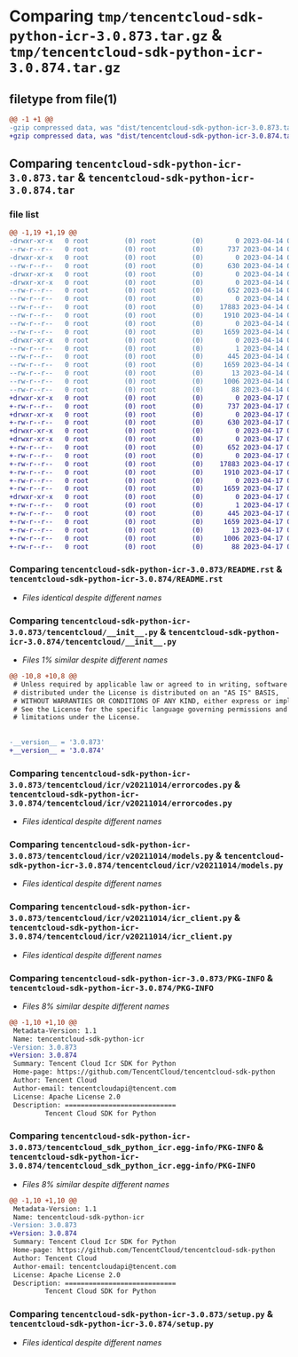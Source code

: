 # Comparing `tmp/tencentcloud-sdk-python-icr-3.0.873.tar.gz` & `tmp/tencentcloud-sdk-python-icr-3.0.874.tar.gz`

## filetype from file(1)

```diff
@@ -1 +1 @@
-gzip compressed data, was "dist/tencentcloud-sdk-python-icr-3.0.873.tar", last modified: Fri Apr 14 00:39:04 2023, max compression
+gzip compressed data, was "dist/tencentcloud-sdk-python-icr-3.0.874.tar", last modified: Mon Apr 17 00:31:49 2023, max compression
```

## Comparing `tencentcloud-sdk-python-icr-3.0.873.tar` & `tencentcloud-sdk-python-icr-3.0.874.tar`

### file list

```diff
@@ -1,19 +1,19 @@
-drwxr-xr-x   0 root         (0) root         (0)        0 2023-04-14 00:39:04.000000 tencentcloud-sdk-python-icr-3.0.873/
--rw-r--r--   0 root         (0) root         (0)      737 2023-04-14 00:39:04.000000 tencentcloud-sdk-python-icr-3.0.873/README.rst
-drwxr-xr-x   0 root         (0) root         (0)        0 2023-04-14 00:39:04.000000 tencentcloud-sdk-python-icr-3.0.873/tencentcloud/
--rw-r--r--   0 root         (0) root         (0)      630 2023-04-14 00:39:04.000000 tencentcloud-sdk-python-icr-3.0.873/tencentcloud/__init__.py
-drwxr-xr-x   0 root         (0) root         (0)        0 2023-04-14 00:39:04.000000 tencentcloud-sdk-python-icr-3.0.873/tencentcloud/icr/
-drwxr-xr-x   0 root         (0) root         (0)        0 2023-04-14 00:39:04.000000 tencentcloud-sdk-python-icr-3.0.873/tencentcloud/icr/v20211014/
--rw-r--r--   0 root         (0) root         (0)      652 2023-04-14 00:39:04.000000 tencentcloud-sdk-python-icr-3.0.873/tencentcloud/icr/v20211014/errorcodes.py
--rw-r--r--   0 root         (0) root         (0)        0 2023-04-14 00:39:04.000000 tencentcloud-sdk-python-icr-3.0.873/tencentcloud/icr/v20211014/__init__.py
--rw-r--r--   0 root         (0) root         (0)    17883 2023-04-14 00:39:04.000000 tencentcloud-sdk-python-icr-3.0.873/tencentcloud/icr/v20211014/models.py
--rw-r--r--   0 root         (0) root         (0)     1910 2023-04-14 00:39:04.000000 tencentcloud-sdk-python-icr-3.0.873/tencentcloud/icr/v20211014/icr_client.py
--rw-r--r--   0 root         (0) root         (0)        0 2023-04-14 00:39:04.000000 tencentcloud-sdk-python-icr-3.0.873/tencentcloud/icr/__init__.py
--rw-r--r--   0 root         (0) root         (0)     1659 2023-04-14 00:39:04.000000 tencentcloud-sdk-python-icr-3.0.873/PKG-INFO
-drwxr-xr-x   0 root         (0) root         (0)        0 2023-04-14 00:39:04.000000 tencentcloud-sdk-python-icr-3.0.873/tencentcloud_sdk_python_icr.egg-info/
--rw-r--r--   0 root         (0) root         (0)        1 2023-04-14 00:39:04.000000 tencentcloud-sdk-python-icr-3.0.873/tencentcloud_sdk_python_icr.egg-info/dependency_links.txt
--rw-r--r--   0 root         (0) root         (0)      445 2023-04-14 00:39:04.000000 tencentcloud-sdk-python-icr-3.0.873/tencentcloud_sdk_python_icr.egg-info/SOURCES.txt
--rw-r--r--   0 root         (0) root         (0)     1659 2023-04-14 00:39:04.000000 tencentcloud-sdk-python-icr-3.0.873/tencentcloud_sdk_python_icr.egg-info/PKG-INFO
--rw-r--r--   0 root         (0) root         (0)       13 2023-04-14 00:39:04.000000 tencentcloud-sdk-python-icr-3.0.873/tencentcloud_sdk_python_icr.egg-info/top_level.txt
--rw-r--r--   0 root         (0) root         (0)     1006 2023-04-14 00:39:04.000000 tencentcloud-sdk-python-icr-3.0.873/setup.py
--rw-r--r--   0 root         (0) root         (0)       88 2023-04-14 00:39:04.000000 tencentcloud-sdk-python-icr-3.0.873/setup.cfg
+drwxr-xr-x   0 root         (0) root         (0)        0 2023-04-17 00:31:49.000000 tencentcloud-sdk-python-icr-3.0.874/
+-rw-r--r--   0 root         (0) root         (0)      737 2023-04-17 00:31:49.000000 tencentcloud-sdk-python-icr-3.0.874/README.rst
+drwxr-xr-x   0 root         (0) root         (0)        0 2023-04-17 00:31:49.000000 tencentcloud-sdk-python-icr-3.0.874/tencentcloud/
+-rw-r--r--   0 root         (0) root         (0)      630 2023-04-17 00:31:49.000000 tencentcloud-sdk-python-icr-3.0.874/tencentcloud/__init__.py
+drwxr-xr-x   0 root         (0) root         (0)        0 2023-04-17 00:31:49.000000 tencentcloud-sdk-python-icr-3.0.874/tencentcloud/icr/
+drwxr-xr-x   0 root         (0) root         (0)        0 2023-04-17 00:31:49.000000 tencentcloud-sdk-python-icr-3.0.874/tencentcloud/icr/v20211014/
+-rw-r--r--   0 root         (0) root         (0)      652 2023-04-17 00:31:49.000000 tencentcloud-sdk-python-icr-3.0.874/tencentcloud/icr/v20211014/errorcodes.py
+-rw-r--r--   0 root         (0) root         (0)        0 2023-04-17 00:31:49.000000 tencentcloud-sdk-python-icr-3.0.874/tencentcloud/icr/v20211014/__init__.py
+-rw-r--r--   0 root         (0) root         (0)    17883 2023-04-17 00:31:49.000000 tencentcloud-sdk-python-icr-3.0.874/tencentcloud/icr/v20211014/models.py
+-rw-r--r--   0 root         (0) root         (0)     1910 2023-04-17 00:31:49.000000 tencentcloud-sdk-python-icr-3.0.874/tencentcloud/icr/v20211014/icr_client.py
+-rw-r--r--   0 root         (0) root         (0)        0 2023-04-17 00:31:49.000000 tencentcloud-sdk-python-icr-3.0.874/tencentcloud/icr/__init__.py
+-rw-r--r--   0 root         (0) root         (0)     1659 2023-04-17 00:31:49.000000 tencentcloud-sdk-python-icr-3.0.874/PKG-INFO
+drwxr-xr-x   0 root         (0) root         (0)        0 2023-04-17 00:31:49.000000 tencentcloud-sdk-python-icr-3.0.874/tencentcloud_sdk_python_icr.egg-info/
+-rw-r--r--   0 root         (0) root         (0)        1 2023-04-17 00:31:49.000000 tencentcloud-sdk-python-icr-3.0.874/tencentcloud_sdk_python_icr.egg-info/dependency_links.txt
+-rw-r--r--   0 root         (0) root         (0)      445 2023-04-17 00:31:49.000000 tencentcloud-sdk-python-icr-3.0.874/tencentcloud_sdk_python_icr.egg-info/SOURCES.txt
+-rw-r--r--   0 root         (0) root         (0)     1659 2023-04-17 00:31:49.000000 tencentcloud-sdk-python-icr-3.0.874/tencentcloud_sdk_python_icr.egg-info/PKG-INFO
+-rw-r--r--   0 root         (0) root         (0)       13 2023-04-17 00:31:49.000000 tencentcloud-sdk-python-icr-3.0.874/tencentcloud_sdk_python_icr.egg-info/top_level.txt
+-rw-r--r--   0 root         (0) root         (0)     1006 2023-04-17 00:31:49.000000 tencentcloud-sdk-python-icr-3.0.874/setup.py
+-rw-r--r--   0 root         (0) root         (0)       88 2023-04-17 00:31:49.000000 tencentcloud-sdk-python-icr-3.0.874/setup.cfg
```

### Comparing `tencentcloud-sdk-python-icr-3.0.873/README.rst` & `tencentcloud-sdk-python-icr-3.0.874/README.rst`

 * *Files identical despite different names*

### Comparing `tencentcloud-sdk-python-icr-3.0.873/tencentcloud/__init__.py` & `tencentcloud-sdk-python-icr-3.0.874/tencentcloud/__init__.py`

 * *Files 1% similar despite different names*

```diff
@@ -10,8 +10,8 @@
 # Unless required by applicable law or agreed to in writing, software
 # distributed under the License is distributed on an "AS IS" BASIS,
 # WITHOUT WARRANTIES OR CONDITIONS OF ANY KIND, either express or implied.
 # See the License for the specific language governing permissions and
 # limitations under the License.
 
 
-__version__ = '3.0.873'
+__version__ = '3.0.874'
```

### Comparing `tencentcloud-sdk-python-icr-3.0.873/tencentcloud/icr/v20211014/errorcodes.py` & `tencentcloud-sdk-python-icr-3.0.874/tencentcloud/icr/v20211014/errorcodes.py`

 * *Files identical despite different names*

### Comparing `tencentcloud-sdk-python-icr-3.0.873/tencentcloud/icr/v20211014/models.py` & `tencentcloud-sdk-python-icr-3.0.874/tencentcloud/icr/v20211014/models.py`

 * *Files identical despite different names*

### Comparing `tencentcloud-sdk-python-icr-3.0.873/tencentcloud/icr/v20211014/icr_client.py` & `tencentcloud-sdk-python-icr-3.0.874/tencentcloud/icr/v20211014/icr_client.py`

 * *Files identical despite different names*

### Comparing `tencentcloud-sdk-python-icr-3.0.873/PKG-INFO` & `tencentcloud-sdk-python-icr-3.0.874/PKG-INFO`

 * *Files 8% similar despite different names*

```diff
@@ -1,10 +1,10 @@
 Metadata-Version: 1.1
 Name: tencentcloud-sdk-python-icr
-Version: 3.0.873
+Version: 3.0.874
 Summary: Tencent Cloud Icr SDK for Python
 Home-page: https://github.com/TencentCloud/tencentcloud-sdk-python
 Author: Tencent Cloud
 Author-email: tencentcloudapi@tencent.com
 License: Apache License 2.0
 Description: ============================
         Tencent Cloud SDK for Python
```

### Comparing `tencentcloud-sdk-python-icr-3.0.873/tencentcloud_sdk_python_icr.egg-info/PKG-INFO` & `tencentcloud-sdk-python-icr-3.0.874/tencentcloud_sdk_python_icr.egg-info/PKG-INFO`

 * *Files 8% similar despite different names*

```diff
@@ -1,10 +1,10 @@
 Metadata-Version: 1.1
 Name: tencentcloud-sdk-python-icr
-Version: 3.0.873
+Version: 3.0.874
 Summary: Tencent Cloud Icr SDK for Python
 Home-page: https://github.com/TencentCloud/tencentcloud-sdk-python
 Author: Tencent Cloud
 Author-email: tencentcloudapi@tencent.com
 License: Apache License 2.0
 Description: ============================
         Tencent Cloud SDK for Python
```

### Comparing `tencentcloud-sdk-python-icr-3.0.873/setup.py` & `tencentcloud-sdk-python-icr-3.0.874/setup.py`

 * *Files identical despite different names*

